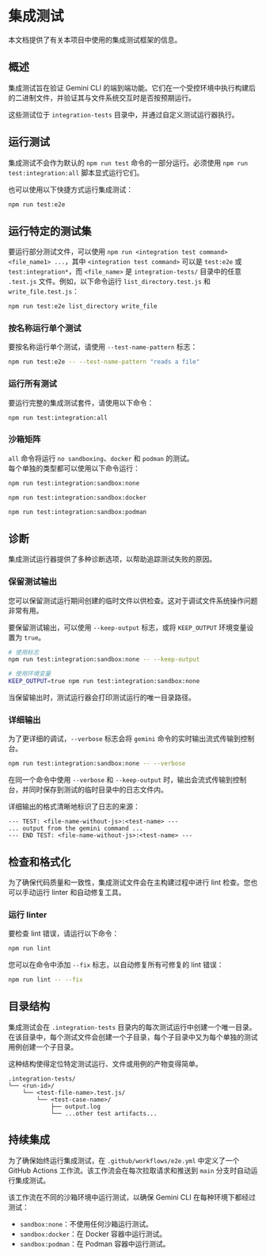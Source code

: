 # 集成测试

本文档提供了有关本项目中使用的集成测试框架的信息。

## 概述

集成测试旨在验证 Gemini CLI 的端到端功能。它们在一个受控环境中执行构建后的二进制文件，并验证其与文件系统交互时是否按预期运行。

这些测试位于 `integration-tests` 目录中，并通过自定义测试运行器执行。

## 运行测试

集成测试不会作为默认的 `npm run test` 命令的一部分运行。必须使用 `npm run test:integration:all` 脚本显式运行它们。

也可以使用以下快捷方式运行集成测试：

```bash
npm run test:e2e
```

## 运行特定的测试集

要运行部分测试文件，可以使用 `npm run <integration test command> <file_name1> ...`，其中 `<integration test command>` 可以是 `test:e2e` 或 `test:integration*`，而 `<file_name>` 是 `integration-tests/` 目录中的任意 `.test.js` 文件。例如，以下命令运行 `list_directory.test.js` 和 `write_file.test.js`：

```bash
npm run test:e2e list_directory write_file
```

### 按名称运行单个测试

要按名称运行单个测试，请使用 `--test-name-pattern` 标志：

```bash
npm run test:e2e -- --test-name-pattern "reads a file"
```

### 运行所有测试

要运行完整的集成测试套件，请使用以下命令：

```bash
npm run test:integration:all
```

### 沙箱矩阵

`all` 命令将运行 `no sandboxing`、`docker` 和 `podman` 的测试。  
每个单独的类型都可以使用以下命令运行：

```bash
npm run test:integration:sandbox:none
```

```bash
npm run test:integration:sandbox:docker
```

```bash
npm run test:integration:sandbox:podman
```

## 诊断

集成测试运行器提供了多种诊断选项，以帮助追踪测试失败的原因。

### 保留测试输出

您可以保留测试运行期间创建的临时文件以供检查。这对于调试文件系统操作问题非常有用。

要保留测试输出，可以使用 `--keep-output` 标志，或将 `KEEP_OUTPUT` 环境变量设置为 `true`。

```bash
# 使用标志
npm run test:integration:sandbox:none -- --keep-output

# 使用环境变量
KEEP_OUTPUT=true npm run test:integration:sandbox:none
```

当保留输出时，测试运行器会打印测试运行的唯一目录路径。

### 详细输出

为了更详细的调试，`--verbose` 标志会将 `gemini` 命令的实时输出流式传输到控制台。

```bash
npm run test:integration:sandbox:none -- --verbose
```

在同一个命令中使用 `--verbose` 和 `--keep-output` 时，输出会流式传输到控制台，并同时保存到测试的临时目录中的日志文件内。

详细输出的格式清晰地标识了日志的来源：

```
--- TEST: <file-name-without-js>:<test-name> ---
... output from the gemini command ...
--- END TEST: <file-name-without-js>:<test-name> ---
```

## 检查和格式化

为了确保代码质量和一致性，集成测试文件会在主构建过程中进行 lint 检查。您也可以手动运行 linter 和自动修复工具。

### 运行 linter

要检查 lint 错误，请运行以下命令：

```bash
npm run lint
```

您可以在命令中添加 `--fix` 标志，以自动修复所有可修复的 lint 错误：

```bash
npm run lint -- --fix
```

## 目录结构

集成测试会在 `.integration-tests` 目录内的每次测试运行中创建一个唯一目录。在该目录中，每个测试文件会创建一个子目录，每个子目录中又为每个单独的测试用例创建一个子目录。

这种结构使得定位特定测试运行、文件或用例的产物变得简单。

```
.integration-tests/
└── <run-id>/
    └── <test-file-name>.test.js/
        └── <test-case-name>/
            ├── output.log
            └── ...other test artifacts...
```

## 持续集成

为了确保始终运行集成测试，在 `.github/workflows/e2e.yml` 中定义了一个 GitHub Actions 工作流。该工作流会在每次拉取请求和推送到 `main` 分支时自动运行集成测试。

该工作流在不同的沙箱环境中运行测试，以确保 Gemini CLI 在每种环境下都经过测试：

- `sandbox:none`：不使用任何沙箱运行测试。
- `sandbox:docker`：在 Docker 容器中运行测试。
- `sandbox:podman`：在 Podman 容器中运行测试。